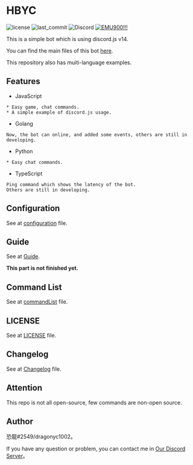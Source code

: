 # HBYC
![license](https://img.shields.io/github/license/dragonyc1002/HBYC?style=for-the-badge)
![last_commit](https://img.shields.io/github/last-commit/dragonyc1002/HBYC?style=for-the-badge) 
![Discord](https://img.shields.io/discord/977204156043509780?style=for-the-badges)
[![EMU900!!!](./public/images/banner-EMU800.JPG)](https://reurl.cc/GxQqdy)

This is a simple bot which is using discord.js v14.

You can find the main files of this bot [here](./src/js).

This repository also has muiti-language examples.

## Features
* JavaScript
```
* Easy game, chat commands.
* A simple example of discord.js usage.
```

* Golang
```
Now, the bot can online, and added some events, others are still in developing.
```

* Python
```
* Easy chat commands.
```

* TypeScript
```
Ping command which shows the latency of the bot.
Others are still in developing.
```

## Configuration
See at [configuration](./docs/configuration.md) file.

## Guide
See at [Guide](./docs/guide).

**This part is not finished yet.**

## Command List
See at [commandList](./docs/commandList.md) file.

## LICENSE
See at [LICENSE](./LICENSE) file.

## Changelog
See at [Changelog](./CHANGELOG.md) file.

## Attention
This repo is not all open-source, few commands are non-open source.

## Author
恐龍#2549/dragonyc1002。

If you have any question or problem, you can contact me in [Our Discord Server](https://discord.gg/J7X2nWXszp)。